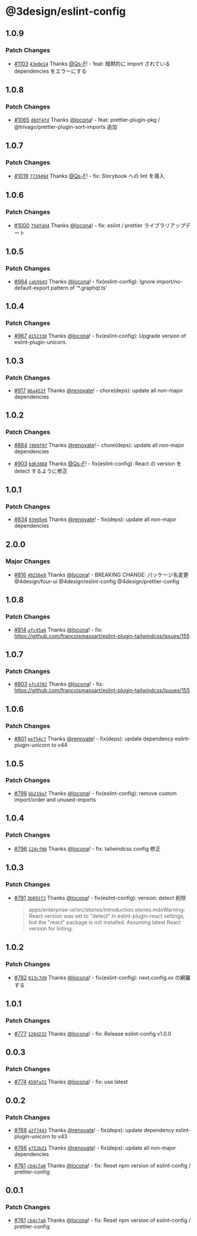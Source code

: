 # @3design/eslint-config

## 1.0.9

### Patch Changes

- [#1103](https://github.com/4-design/for-ui/pull/1103) [`43e0e14`](https://github.com/4-design/for-ui/commit/43e0e148d8076d55d20cca0dd93ab5719fb10dd4) Thanks [@Qs-F](https://github.com/Qs-F)! - feat: 暗黙的に import されている dependencies をエラーにする

## 1.0.8

### Patch Changes

- [#1065](https://github.com/4-design/for-ui/pull/1065) [`d8df4fd`](https://github.com/4-design/for-ui/commit/d8df4fd26bfcc4c85af0fd987bf5474e5a70d264) Thanks [@locona](https://github.com/locona)! - feat: prettier-plugin-pkg / @trivago/prettier-plugin-sort-imports 追加

## 1.0.7

### Patch Changes

- [#1019](https://github.com/4-design/for-ui/pull/1019) [`773949d`](https://github.com/4-design/for-ui/commit/773949dd6dec6d0d9854c2353702a88436a12934) Thanks [@Qs-F](https://github.com/Qs-F)! - fix: Storybook への lint を導入

## 1.0.6

### Patch Changes

- [#1000](https://github.com/4-design/for-ui/pull/1000) [`75dfdd4`](https://github.com/4-design/for-ui/commit/75dfdd4f3a3be0bb73777008de9a6041d88b4d61) Thanks [@locona](https://github.com/locona)! - fix: eslint / prettier ライブラリアップデート

## 1.0.5

### Patch Changes

- [#984](https://github.com/4-design/for-ui/pull/984) [`ceb5b43`](https://github.com/4-design/for-ui/commit/ceb5b4391aeff167466388bdabb610f1360a0910) Thanks [@locona](https://github.com/locona)! - fix(eslint-config): Ignore import/no-default-export pattern of '\*.graphql.ts'

## 1.0.4

### Patch Changes

- [#967](https://github.com/4-design/for-ui/pull/967) [`d152330`](https://github.com/4-design/for-ui/commit/d152330daccb501698555741952bce8d12ff3f17) Thanks [@locona](https://github.com/locona)! - fix(eslint-config): Upgrade version of eslint-plugin-unicorn.

## 1.0.3

### Patch Changes

- [#917](https://github.com/4-design/for-ui/pull/917) [`86a452f`](https://github.com/4-design/for-ui/commit/86a452fe38215defc82f00263db0e9c83ef0d75e) Thanks [@renovate](https://github.com/apps/renovate)! - chore(deps): update all non-major dependencies

## 1.0.2

### Patch Changes

- [#884](https://github.com/4-design/for-ui/pull/884) [`7889f97`](https://github.com/4-design/for-ui/commit/7889f97c01a4df82c2f6fd855393277e197422dd) Thanks [@renovate](https://github.com/apps/renovate)! - chore(deps): update all non-major dependencies

- [#903](https://github.com/4-design/for-ui/pull/903) [`bd63868`](https://github.com/4-design/for-ui/commit/bd63868e4ff3659a928e0724e2813d944fc14e55) Thanks [@Qs-F](https://github.com/Qs-F)! - fix(eslint-config): React の version を detect するように修正

## 1.0.1

### Patch Changes

- [#834](https://github.com/4-design/for-ui/pull/834) [`039d5e6`](https://github.com/4-design/for-ui/commit/039d5e62d9095cfbaaf4450032cabf99000e016d) Thanks [@renovate](https://github.com/apps/renovate)! - fix(deps): update all non-major dependencies

## 2.0.0

### Major Changes

- [#816](https://github.com/4-design/for-ui/pull/816) [`49256e9`](https://github.com/4-design/for-ui/commit/49256e932b0c5be205ad584496092eaf24e751a8) Thanks [@locona](https://github.com/locona)! - BREAKING CHANGE: パッケージ名変更 @4design/four-ui @4design/eslint-config @4design/prettier-config

## 1.0.8

### Patch Changes

- [#814](https://github.com/4-design/four-ui/pull/814) [`afc45a6`](https://github.com/4-design/four-ui/commit/afc45a691c3a8ea92fc797335be8895460802f31) Thanks [@locona](https://github.com/locona)! - fix: https://github.com/francoismassart/eslint-plugin-tailwindcss/issues/155

## 1.0.7

### Patch Changes

- [#803](https://github.com/3-shake/3design-ui/pull/803) [`efcd702`](https://github.com/3-shake/3design-ui/commit/efcd702eda9d56b9a796988c7644d1e8f35c14ba) Thanks [@locona](https://github.com/locona)! - fix: https://github.com/francoismassart/eslint-plugin-tailwindcss/isuues/155

## 1.0.6

### Patch Changes

- [#801](https://github.com/3-shake/3design-ui/pull/801) [`ee754c7`](https://github.com/3-shake/3design-ui/commit/ee754c78c767a852812e7ce832f20e47271f2a55) Thanks [@renovate](https://github.com/apps/renovate)! - fix(deps): update dependency eslint-plugin-unicorn to v44

## 1.0.5

### Patch Changes

- [#798](https://github.com/3-shake/3design-ui/pull/798) [`bb219a7`](https://github.com/3-shake/3design-ui/commit/bb219a704a22efc95ed1ee44b2ea584ccc90f1f8) Thanks [@locona](https://github.com/locona)! - fix(eslint-config): remove custom import/order and unused-imports

## 1.0.4

### Patch Changes

- [#796](https://github.com/3-shake/3design-ui/pull/796) [`124cf06`](https://github.com/3-shake/3design-ui/commit/124cf06b655dbe48071df8d8cc81e84bebaa76e9) Thanks [@locona](https://github.com/locona)! - fix: tailwindcss config 修正

## 1.0.3

### Patch Changes

- [#791](https://github.com/3-shake/3design-ui/pull/791) [`3b091f3`](https://github.com/3-shake/3design-ui/commit/3b091f3e91ac8094d8fa77144f5ce1e9cf25c08d) Thanks [@locona](https://github.com/locona)! - fix(eslint-config): version: detect 削除
  > apps/enterprise-ui/src/stories/Introduction.stories.mdxWarning: React version was set to "detect" in eslint-plugin-react settings, but the "react" package is not installed. Assuming latest React version for linting.

## 1.0.2

### Patch Changes

- [#782](https://github.com/3-shake/3design-ui/pull/782) [`813c7d9`](https://github.com/3-shake/3design-ui/commit/813c7d998f8b76c2af4abead1b4fd51e5da434bc) Thanks [@locona](https://github.com/locona)! - fix(eslint-config): next.config.xx の網羅する

## 1.0.1

### Patch Changes

- [#777](https://github.com/3-shake/3design-ui/pull/777) [`128d232`](https://github.com/3-shake/3design-ui/commit/128d23227244cc3be2b0f56914d254d75c951305) Thanks [@locona](https://github.com/locona)! - fix: Release eslint-config v1.0.0

## 0.0.3

### Patch Changes

- [#774](https://github.com/3-shake/3design-ui/pull/774) [`459fa31`](https://github.com/3-shake/3design-ui/commit/459fa31713e33d5883c330425936760184e7bc36) Thanks [@locona](https://github.com/locona)! - fix: use latest

## 0.0.2

### Patch Changes

- [#768](https://github.com/3-shake/3design-ui/pull/768) [`a2f7443`](https://github.com/3-shake/3design-ui/commit/a2f7443b8c7664e913497fe3f99f4093e851f0fb) Thanks [@renovate](https://github.com/apps/renovate)! - fix(deps): update dependency eslint-plugin-unicorn to v43

- [#766](https://github.com/3-shake/3design-ui/pull/766) [`e752b21`](https://github.com/3-shake/3design-ui/commit/e752b21879f941ffc00a6356785fd74f47d2bbbd) Thanks [@renovate](https://github.com/apps/renovate)! - fix(deps): update all non-major dependencies

- [#761](https://github.com/3-shake/3design-ui/pull/761) [`cb4c7a0`](https://github.com/3-shake/3design-ui/commit/cb4c7a027e626e9a12f42eba0c6439326e3878fc) Thanks [@locona](https://github.com/locona)! - fix: Reset npm version of eslint-config / prettier-config

## 0.0.1

### Patch Changes

- [#761](https://github.com/3-shake/3design-ui/pull/761) [`cb4c7a0`](https://github.com/3-shake/3design-ui/commit/cb4c7a027e626e9a12f42eba0c6439326e3878fc) Thanks [@locona](https://github.com/locona)! - fix: Reset npm version of eslint-config / prettier-config
